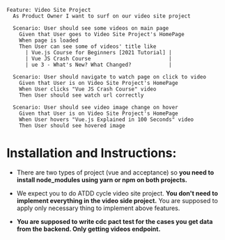 ```gherkin
Feature: Video Site Project
  As Product Owner I want to surf on our video site project

  Scenario: User should see some videos on main page
    Given that User goes to Video Site Project's HomePage
    When page is loaded
    Then User can see some of videos' title like
      | Vue.js Course for Beginners [2021 Tutorial] |
      | Vue JS Crash Course                         |
      | ue 3 - What's New? What Changed?            |

  Scenario: User should navigate to watch page on click to video
    Given that User is on Video Site Project's HomePage
    When User clicks "Vue JS Crash Course" video
    Then User should see watch url correctly

  Scenario: User should see video image change on hover
    Given that User is on Video Site Project's HomePage
    When User hovers "Vue.js Explained in 100 Seconds" video
    Then User should see hovered image
```

# Installation and Instructions:
    
- There are two types of project (vue and acceptance) so **you need to install node_modules using yarn or npm on both projects.**
    
- We expect you to do ATDD cycle video site project. **You don't need to
implement everything in the video side project.** You are supposed to apply only necessary thing to implement 
above features. 

- **You are supposed to write cdc pact test for the cases you get data from the backend. 
Only getting videos endpoint.**